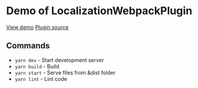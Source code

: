 # Demo of LocalizationWebpackPlugin
[View demo](https://warm-savannah-71686.herokuapp.com/)
[Plugin source](https://github.com/aiduryagin/localization-webpack-plugin)

## Commands
* `yarn dev` - Start development server
* `yarn build` - Build
* `yarn start` - Serve files from &dist folder
* `yarn lint` - Lint code